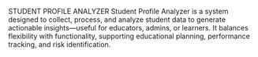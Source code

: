 STUDENT PROFILE ANALYZER
Student Profile Analyzer is a system designed to collect, process, and analyze student data to generate actionable insights—useful for educators, admins, or learners. It balances flexibility with functionality, supporting educational planning, performance tracking, and risk identification.

